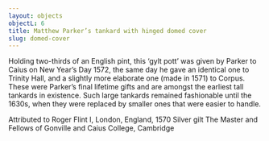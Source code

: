 ```yaml
---
layout: objects
objectL: 6
title: Matthew Parker’s tankard with hinged domed cover
slug: domed-cover
---
```

Holding two-thirds of an English pint, this ‘gylt pott’ was given by Parker to Caius on New Year’s Day 1572, the same day he gave an identical one to Trinity Hall, and a slightly more elaborate one (made in 1571) to Corpus.  These were Parker’s final lifetime gifts and are  amongst the earliest tall tankards in existence. Such large tankards remained fashionable until the 1630s, when they were replaced by smaller ones that were easier to handle.

Attributed to Roger Flint I, London, England, 1570 Silver gilt  The Master and Fellows of Gonville and Caius College, Cambridge
